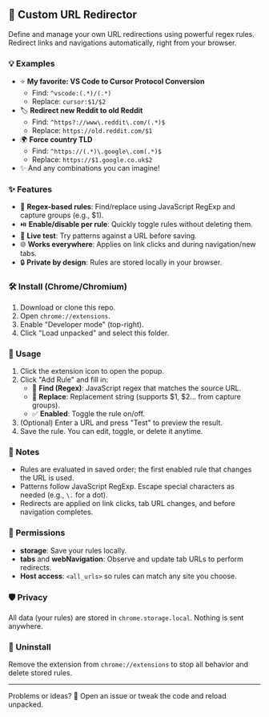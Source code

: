 ## 🔀 Custom URL Redirector

Define and manage your own URL redirections using powerful regex rules. Redirect links and navigations automatically, right from your browser.

### 💡 Examples
- ⭐ **My favorite: VS Code to Cursor Protocol Conversion**
  - Find: `^vscode:(.*)/(.*)`
  - Replace: `cursor:$1/$2`
- 🏷️ **Redirect new Reddit to old Reddit**
  - Find: `^https?://www\.reddit\.com/(.*)$`
  - Replace: `https://old.reddit.com/$1`
- 🌍 **Force country TLD**
  - Find: `^https://(.*)\.google\.com(.*)$`
  - Replace: `https://$1.google.co.uk$2`
- ✨ And any combinations you can imagine!

### ✨ Features
- 🧩 **Regex-based rules**: Find/replace using JavaScript RegExp and capture groups (e.g., $1).
- ⏯️ **Enable/disable per rule**: Quickly toggle rules without deleting them.
- 🧪 **Live test**: Try patterns against a URL before saving.
- 🌐 **Works everywhere**: Applies on link clicks and during navigation/new tabs.
- 🔒 **Private by design**: Rules are stored locally in your browser.

### 🛠️ Install (Chrome/Chromium)
1. Download or clone this repo.
2. Open `chrome://extensions`.
3. Enable "Developer mode" (top-right).
4. Click "Load unpacked" and select this folder.

### 🚀 Usage
1. Click the extension icon to open the popup.
2. Click "Add Rule" and fill in:
   - 🧠 **Find (Regex)**: JavaScript regex that matches the source URL.
   - 🔁 **Replace**: Replacement string (supports $1, $2... from capture groups).
   - ✅ **Enabled**: Toggle the rule on/off.
3. (Optional) Enter a URL and press "Test" to preview the result.
4. Save the rule. You can edit, toggle, or delete it anytime.

### 📝 Notes
- Rules are evaluated in saved order; the first enabled rule that changes the URL is used.
- Patterns follow JavaScript RegExp. Escape special characters as needed (e.g., `\.` for a dot).
- Redirects are applied on link clicks, tab URL changes, and before navigation completes.

### 🔑 Permissions
- **storage**: Save your rules locally.
- **tabs** and **webNavigation**: Observe and update tab URLs to perform redirects.
- **Host access**: `<all_urls>` so rules can match any site you choose.

### 🛡️ Privacy
All data (your rules) are stored in `chrome.storage.local`. Nothing is sent anywhere.

### 🧹 Uninstall
Remove the extension from `chrome://extensions` to stop all behavior and delete stored rules.

---
Problems or ideas? 💬 Open an issue or tweak the code and reload unpacked.
